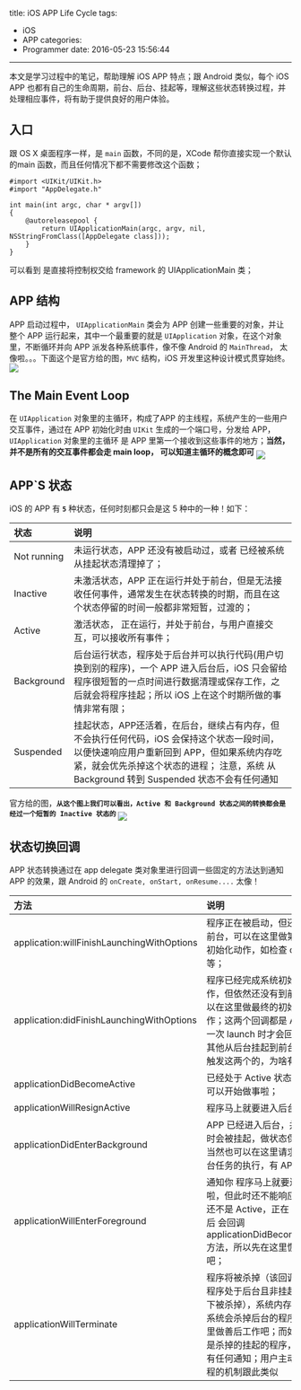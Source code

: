 title: iOS APP Life Cycle
tags:
  - iOS
  - APP
categories:
  - Programmer
date: 2016-05-23 15:56:44
---
本文是学习过程中的笔记，帮助理解 iOS APP 特点；跟 Android 类似，每个 iOS APP 也都有自己的生命周期，前台、后台、挂起等，理解这些状态转换过程，并处理相应事件，将有助于提供良好的用户体验。
<!--more-->
## 入口
跟 OS X 桌面程序一样，是 `main` 函数，不同的是，XCode 帮你直接实现一个默认的main 函数，而且任何情况下都不需要修改这个函数；
```
#import <UIKit/UIKit.h>
#import "AppDelegate.h"
 
int main(int argc, char * argv[])
{
    @autoreleasepool {
        return UIApplicationMain(argc, argv, nil, NSStringFromClass([AppDelegate class]));
    }
}
```
可以看到 是直接将控制权交给 framework 的 UIApplicationMain 类；

## APP 结构
APP 启动过程中， `UIApplicationMain` 类会为 APP 创建一些重要的对象，并让整个 APP 运行起来，其中一个最重要的就是 `UIApplication` 对象，在这个对象里，不断循环并向 APP 派发各种系统事件，像不像 Android 的 `MainThread`， 太像啦。。。下面这个是官方给的图，`MVC` 结构，iOS 开发里这种设计模式贯穿始终。
<img src="http://7xqitw.com1.z0.glb.clouddn.com/blog/res/core_objects_2x.png" onload="if(this.width >= 640){this.width = 640}" align="middle"/>

## The Main Event Loop
在 `UIApplication` 对象里的主循环，构成了APP 的主线程，系统产生的一些用户交互事件，通过在 APP 初始化时由 `UIKit` 生成的一个端口号，分发给 APP， `UIApplication` 对象里的主循环 是 APP 里第一个接收到这些事件的地方；**当然，并不是所有的交互事件都会走 main loop， 可以知道主循环的概念即可**
<img src="http://7xqitw.com1.z0.glb.clouddn.com/blog/res/event_draw_cycle_a_2x.png" onload="if(this.width >= 640){this.width = 640}" align="middle"/>

## APP`S 状态
iOS 的 APP 有 **`5`** 种状态，任何时刻都只会是这 5 种中的一种！如下：

| 状态      |     说明 |
| :-------- | :--------|
| Not running    |   未运行状态，APP 还没有被启动过，或者 已经被系统从挂起状态清理掉了； |
| Inactive    |   未激活状态，APP 正在运行并处于前台，但是无法接收任何事件，通常发生在状态转换的时期，而且在这个状态停留的时间一般都非常短暂，过渡的； |
| Active    |   激活状态， 正在运行，并处于前台，与用户直接交互，可以接收所有事件；|
| Background    |   后台运行状态，程序处于后台并可以执行代码(用户切换到别的程序)，一个 APP 进入后台后，iOS 只会留给程序很短暂的一点时间进行数据清理或保存工作，之后就会将程序挂起；所以 iOS 上在这个时期所做的事情非常有限； |
| Suspended    |   挂起状态，APP还活着，在后台，继续占有内存，但不会执行任何代码，iOS 会保持这个状态一段时间，以便快速响应用户重新回到 APP，但如果系统内存吃紧，就会优先杀掉这个状态的进程； 注意，系统 从 Background 转到 Suspended 状态不会有任何通知|

官方给的图，**`从这个图上我们可以看出，Active 和 Background 状态之间的转换都会是经过一个短暂的 Inactive 状态的`**
<img src="http://7xqitw.com1.z0.glb.clouddn.com/blog/res/high_level_flow_2x.png" onload="if(this.width >= 500){this.width = 500}" align="middle"/>

## 状态切换回调
APP 状态转换通过在 app delegate 类对象里进行回调一些固定的方法达到通知 APP 的效果，跟 Android 的 `onCreate, onStart, onResume....` 太像！

| 方法      |     说明 |
| :-------- | :--------|
|application:willFinishLaunchingWithOptions|程序正在被启动，但还没有到前台，可以在这里做第一次的初始化动作，如检查 options 等；|
|application:didFinishLaunchingWithOptions|程序已经完成系统初始化工作，但依然还没有到前台，可以在这里做最终的初始化动作；这两个回调都是 APP 被第一次 launch 时才会回调的，其他从后台挂起到前台是不会触发这两个的，为啥有俩？|
|applicationDidBecomeActive| 已经处于 Active 状态，这里就可以开始做事啦； |
|applicationWillResignActive| 程序马上就要进入后台啦|
|applicationDidEnterBackground| APP 已经进入后台，并可能随时会被挂起，做状态保存吧； 当然也可以在这里请求延长后台任务的执行，有 API； |
|applicationWillEnterForeground| 通知你 程序马上就要进入前台啦，但此时还不能响应事件，还不是 Active，正在 active 后 会回调 applicationDidBecomeActive 方法，所以先在这里恢复状态吧； |
|applicationWillTerminate| 程序将被杀掉（该回调只会在程序处于后台且非挂起的状态下被杀掉），系统内存不足时，系统会杀掉后台的程序，在这里做善后工作吧；而如果系统是杀掉的挂起的程序，则不会有任何通知；用户主动杀掉进程的机制跟此类似 |
